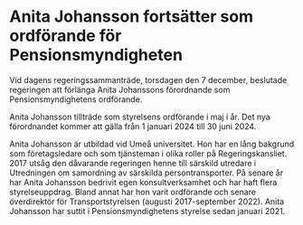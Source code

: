 # Anita Johansson fortsätter som ordförande för Pensionsmyndigheten

Vid dagens regeringssammanträde, torsdagen den 7 december, beslutade regeringen att förlänga Anita Johanssons förordnande som Pensionsmyndighetens ordförande.

Anita Johansson tillträde som styrelsens ordförande i maj i år. Det nya förordnandet kommer att gälla från 1 januari 2024 till 30 juni 2024.

Anita Johansson är utbildad vid Umeå universitet. Hon har en lång bakgrund som företagsledare och som tjänsteman i olika roller på Regeringskansliet. 2017 utsåg den dåvarande regeringen henne till särskild utredare i Utredningen om samordning av särskilda persontransporter. På senare år har Anita Johansson bedrivit egen konsultverksamhet och har haft flera styrelseuppdrag. Bland annat har hon varit ordförande och senare överdirektör för Transportstyrelsen (augusti 2017-september 2022). Anita Johansson har suttit i Pensionsmyndighetens styrelse sedan januari 2021.
